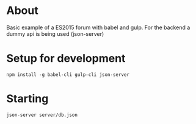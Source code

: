 # About
Basic example of a ES2015 forum with babel and gulp. For the backend a dummy api is being used (json-server)

# Setup for development
`npm install -g babel-cli gulp-cli json-server`

# Starting
`json-server server/db.json`
